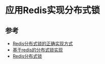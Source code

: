 # 应用Redis实现分布式锁

## 参考

- [Redis分布式锁的正确实现方式](https://www.cnblogs.com/linjiqin/p/8003838.html)
- [基于redis的分布式锁实现](https://segmentfault.com/a/1190000012919740)
- [Redis分布式锁](http://www.redis.cn/topics/distlock.html)
